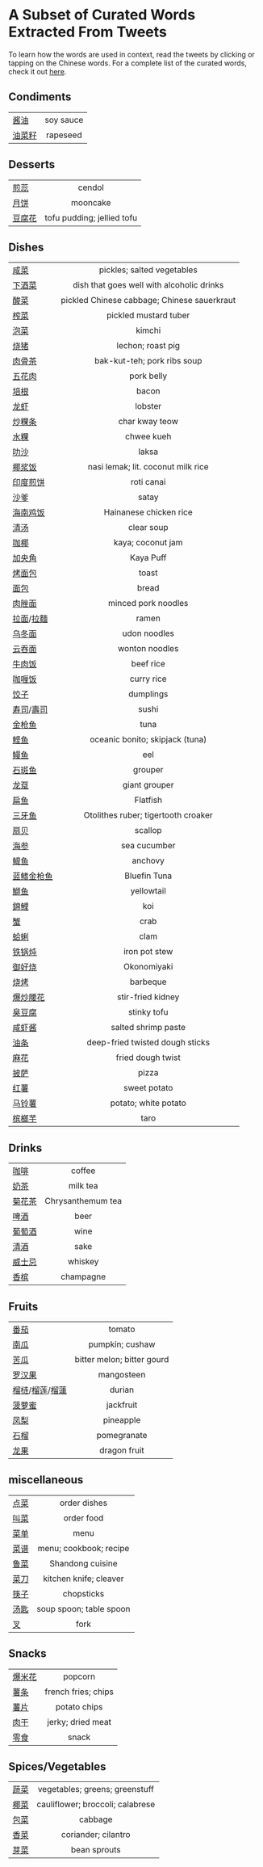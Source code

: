 # A Subset of Curated Words Extracted From Tweets

To learn how the words are used in context, read the tweets by clicking or tapping on the Chinese words. For a complete 
list of the curated words, check it out [here](words_tweets_stats.md).

## Condiments
|  |  |
| ----- | :---: |
| [酱油](../hanzi-cards/酱油.md) | soy sauce |
| [油菜籽](../hanzi-cards/油菜籽.md) | rapeseed |
## Desserts
|  |  |
| ----- | :---: |
| [煎蕊](../hanzi-cards/煎蕊.md) | cendol |
| [月饼](../hanzi-cards/月饼.md) | mooncake |
| [豆腐花](../hanzi-cards/豆腐花.md) | tofu pudding; jellied tofu |
## Dishes
|  |  |
| ----- | :---: |
| [咸菜](../hanzi-cards/咸菜.md) | pickles; salted vegetables |
| [下酒菜](../hanzi-cards/下酒菜.md) | dish that goes well with alcoholic drinks |
| [酸菜](../hanzi-cards/酸菜.md) | pickled Chinese cabbage; Chinese sauerkraut |
| [榨菜](../hanzi-cards/榨菜.md) | pickled mustard tuber |
| [泡菜](../hanzi-cards/泡菜.md) | kimchi |
| [烧猪](../hanzi-cards/烧猪.md) | lechon; roast pig |
| [肉骨茶](../hanzi-cards/肉骨茶.md) | bak-kut-teh; pork ribs soup |
| [五花肉](../hanzi-cards/五花肉.md) | pork belly |
| [培根](../hanzi-cards/培根.md) | bacon |
| [龙虾](../hanzi-cards/龙虾.md) | lobster |
| [炒粿条](../hanzi-cards/炒粿条.md) | char kway teow |
| [水粿](../hanzi-cards/水粿.md) | chwee kueh |
| [叻沙](../hanzi-cards/叻沙.md) | laksa |
| [椰浆饭](../hanzi-cards/椰浆饭.md) | nasi lemak; lit. coconut milk rice |
| [印度煎饼](../hanzi-cards/印度煎饼.md) | roti canai |
| [沙爹](../hanzi-cards/沙爹.md) | satay |
| [海南鸡饭](../hanzi-cards/海南鸡饭.md) | Hainanese chicken rice |
| [清汤](../hanzi-cards/清汤.md) | clear soup |
| [咖椰](../hanzi-cards/咖椰.md) | kaya; coconut jam |
| [加央角](../hanzi-cards/加央角.md) | Kaya Puff |
| [烤面包](../hanzi-cards/烤面包.md) | toast |
| [面包](../hanzi-cards/面包.md) | bread |
| [肉脞面](../hanzi-cards/肉脞面.md) | minced pork noodles |
| [拉面](../hanzi-cards/拉面.md)/[拉麵](../hanzi-cards/拉麵.md) | ramen |
| [乌冬面](../hanzi-cards/乌冬面.md) | udon noodles |
| [云吞面](../hanzi-cards/云吞面.md) | wonton noodles |
| [牛肉饭](../hanzi-cards/牛肉饭.md) | beef rice |
| [咖喱饭](../hanzi-cards/咖喱饭.md) | curry rice |
| [饺子](../hanzi-cards/饺子.md) | dumplings |
| [寿司](../hanzi-cards/寿司.md)/[壽司](../hanzi-cards/壽司.md) | sushi |
| [金枪鱼](../hanzi-cards/金枪鱼.md) | tuna |
| [鲣鱼](../hanzi-cards/鲣鱼.md) | oceanic bonito; skipjack (tuna) |
| [鳗鱼](../hanzi-cards/鳗鱼.md) | eel |
| [石斑鱼](../hanzi-cards/石斑鱼.md) | grouper |
| [龙趸](../hanzi-cards/龙趸.md) | giant grouper |
| [扁鱼](../hanzi-cards/扁鱼.md) | Flatfish |
| [三牙鱼](../hanzi-cards/三牙鱼.md) | Otolithes ruber; tigertooth croaker |
| [扇贝](../hanzi-cards/扇贝.md) | scallop |
| [海参](../hanzi-cards/海参.md) | sea cucumber |
| [鳀鱼](../hanzi-cards/鳀鱼.md) | anchovy |
| [蓝鳍金枪鱼](../hanzi-cards/蓝鳍金枪鱼.md) | Bluefin Tuna |
| [鰤鱼](../hanzi-cards/鰤鱼.md) | yellowtail |
| [錦鯉](../hanzi-cards/錦鯉.md) | koi |
| [蟹](../hanzi-cards/蟹.md) | crab |
| [蛤蜊](../hanzi-cards/蛤蜊.md) | clam |
| [铁锅炖](../hanzi-cards/铁锅炖.md) | iron pot stew |
| [御好烧](../hanzi-cards/御好烧.md) | Okonomiyaki |
| [烧烤](../hanzi-cards/烧烤.md) | barbeque |
| [爆炒腰花](../hanzi-cards/爆炒腰花.md) | stir-fried kidney |
| [臭豆腐](../hanzi-cards/臭豆腐.md) | stinky tofu |
| [咸虾酱](../hanzi-cards/咸虾酱.md) | salted shrimp paste |
| [油条](../hanzi-cards/油条.md) | deep-fried twisted dough sticks |
| [麻花](../hanzi-cards/麻花.md) | fried dough twist |
| [披萨](../hanzi-cards/披萨.md) | pizza |
| [红薯](../hanzi-cards/红薯.md) | sweet potato |
| [马铃薯](../hanzi-cards/马铃薯.md) | potato; white potato |
| [槟榔芋](../hanzi-cards/槟榔芋.md) | taro |
## Drinks
|  |  |
| ----- | :---: |
| [咖啡](../hanzi-cards/咖啡.md) | coffee |
| [奶茶](../hanzi-cards/奶茶.md) | milk tea |
| [菊花茶](../hanzi-cards/菊花茶.md) | Chrysanthemum tea |
| [啤酒](../hanzi-cards/啤酒.md) | beer |
| [葡萄酒](../hanzi-cards/葡萄酒.md) | wine |
| [清酒](../hanzi-cards/清酒.md) | sake |
| [威士忌](../hanzi-cards/威士忌.md) | whiskey |
| [香槟](../hanzi-cards/香槟.md) | champagne |
## Fruits
|  |  |
| ----- | :---: |
| [番茄](../hanzi-cards/番茄.md) | tomato |
| [南瓜](../hanzi-cards/南瓜.md) | pumpkin; cushaw |
| [苦瓜](../hanzi-cards/苦瓜.md) | bitter melon; bitter gourd |
| [罗汉果](../hanzi-cards/罗汉果.md) | mangosteen |
| [榴梿](../hanzi-cards/榴梿.md)/[榴莲](../hanzi-cards/榴莲.md)/[榴蓮](../hanzi-cards/榴蓮.md) | durian |
| [菠萝蜜](../hanzi-cards/菠萝蜜.md) | jackfruit |
| [凤梨](../hanzi-cards/凤梨.md) | pineapple |
| [石榴](../hanzi-cards/石榴.md) | pomegranate |
| [龙果](../hanzi-cards/龙果.md) | dragon fruit |
## miscellaneous
|  |  |
| ----- | :---: |
| [点菜](../hanzi-cards/点菜.md) | order dishes |
| [叫菜](../hanzi-cards/叫菜.md) | order food |
| [菜单](../hanzi-cards/菜单.md) | menu |
| [菜谱](../hanzi-cards/菜谱.md) | menu; cookbook; recipe |
| [鲁菜](../hanzi-cards/鲁菜.md) | Shandong cuisine |
| [菜刀](../hanzi-cards/菜刀.md) | kitchen knife; cleaver |
| [筷子](../hanzi-cards/筷子.md) | chopsticks |
| [汤匙](../hanzi-cards/汤匙.md) | soup spoon; table spoon |
| [叉](../hanzi-cards/叉.md) | fork |
## Snacks
|  |  |
| ----- | :---: |
| [爆米花](../hanzi-cards/爆米花.md) | popcorn |
| [薯条](../hanzi-cards/薯条.md) | french fries; chips |
| [薯片](../hanzi-cards/薯片.md) | potato chips |
| [肉干](../hanzi-cards/肉干.md) | jerky; dried meat |
| [零食](../hanzi-cards/零食.md) | snack |
## Spices/Vegetables
|  |  |
| ----- | :---: |
| [蔬菜](../hanzi-cards/蔬菜.md) | vegetables; greens; greenstuff |
| [椰菜](../hanzi-cards/椰菜.md) | cauliflower; broccoli; calabrese |
| [包菜](../hanzi-cards/包菜.md) | cabbage |
| [香菜](../hanzi-cards/香菜.md) | coriander; cilantro |
| [芽菜](../hanzi-cards/芽菜.md) | bean sprouts |